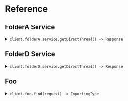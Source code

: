 # Reference
## FolderA Service
<details><summary><code>client.folderA.service.getDirectThread() -> Response</code></summary>
<dl>
<dd>

#### 🔌 Usage

<dl>
<dd>

<dl>
<dd>

```java
client.folderA().service().getDirectThread();
```
</dd>
</dl>
</dd>
</dl>


</dd>
</dl>
</details>

## FolderD Service
<details><summary><code>client.folderD.service.getDirectThread() -> Response</code></summary>
<dl>
<dd>

#### 🔌 Usage

<dl>
<dd>

<dl>
<dd>

```java
client.folderD().service().getDirectThread();
```
</dd>
</dl>
</dd>
</dl>


</dd>
</dl>
</details>

## Foo
<details><summary><code>client.foo.find(request) -> ImportingType</code></summary>
<dl>
<dd>

#### 🔌 Usage

<dl>
<dd>

<dl>
<dd>

```java
client.foo().find(
    FindRequest
        .builder()
        .optionalString("optionalString")
        .publicProperty("publicProperty")
        .privateProperty(1)
        .build()
);
```
</dd>
</dl>
</dd>
</dl>

#### ⚙️ Parameters

<dl>
<dd>

<dl>
<dd>

**optionalString:** `Optional<String>` 
    
</dd>
</dl>

<dl>
<dd>

**publicProperty:** `Optional<String>` 
    
</dd>
</dl>

<dl>
<dd>

**privateProperty:** `Optional<Integer>` 
    
</dd>
</dl>
</dd>
</dl>


</dd>
</dl>
</details>
